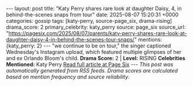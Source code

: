 --- layout: post title: "Katy Perry shares rare look at daughter Daisy, 4, in behind-the-scenes snaps from tour" date: 2025-08-07 15:20:31 +0000 categories: gossip tags: [katy-perry, source-page_six, drama-rising] drama_score: 2 primary_celebrity: katy_perry source: page_six source_url: "https://pagesix.com/2025/08/07/parents/katy-perry-shares-rare-look-at-daughter-daisy-4-in-behind-the-scenes-tour-snaps/" mentions: {katy_perry: 2} --- "we continue to be on tour," the singer captioned Wednesday's Instagram upload, which featured multiple glimpses of her and ex Orlando Bloom's child. **Drama Score:** 2 | **Level:** RISING **Celebrities Mentioned:** Katy Perry [Read full article at Page Six](https://pagesix.com/2025/08/07/parents/katy-perry-shares-rare-look-at-daughter-daisy-4-in-behind-the-scenes-tour-snaps/) --- *This post was automatically generated from RSS feeds. Drama scores are calculated based on mention frequency and source reliability.*